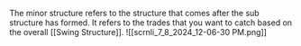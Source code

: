 The minor structure refers to the structure that comes after the sub structure has formed. It refers to the trades that you want to catch based on the overall [[Swing Structure]].
![[scrnli_7_8_2024_12-06-30 PM.png]]
